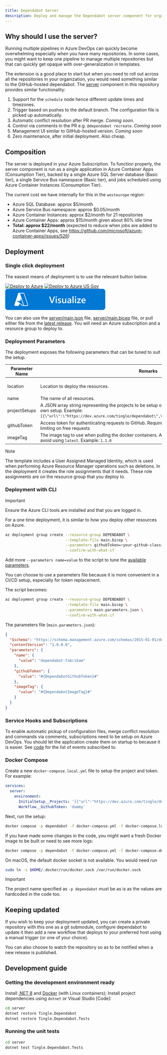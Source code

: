 ```yaml
---
title: Dependabot Server
description: Deploy and manage the Dependabot server component for organization-wide dependency updates in Azure DevOps.
---
```


## Why should I use the server?

Running multiple pipelines in Azure DevOps can quickly become overwhelming especially when you have many repositories. In some cases, you might want to keep one pipeline to manage multiple repositories but that can quickly get opaque with over-generalization in templates.

The extension is a good place to start but when you need to roll out across all the repositories in your organization, you would need something similar to the GitHub-hosted dependabot. The [server](https://github.com/mburumaxwell/dependabot-azure-devops/tree/main/server) component in this repository provides similar functionality:

1. Support for the `schedule` node hence different update times and timezones.
2. Trigger based on pushes to the default branch. The configuration file is picked up automatically.
3. Automatic conflict resolution after PR merge. _Coming soon_.
4. Control via comments in the PR e.g. `@dependabot recreate`. _Coming soon_
5. Management UI similar to GitHub-hosted version. _Coming soon_
6. Zero maintenance, after initial deployment. Also cheap.

## Composition

The server is deployed in your Azure Subscription. To function properly, the server component is run as a single application in Azure Container Apps (Consumption Tier), backed by a single Azure SQL Server database (Basic tier), a single Service Bus namespace (Basic tier), and jobs scheduled using Azure Container Instances (Consumption Tier).

The current cost we have internally for this in the `westeurope` region:

- Azure SQL Database: approx $5/month
- Azure Service Bus namespace: approx $0.05/month
- Azure Container Instances: approx $2/month for 21 repositories
- Azure Container Apps: approx $15/month given about 80% idle time
- **Total: approx $22/month** (expected to reduce when jobs are added to Azure Container Apps, see <https://github.com/microsoft/azure-container-apps/issues/526>)

## Deployment

### Single click deployment

The easiest means of deployment is to use the relevant button below.

[![Deploy to Azure](https://aka.ms/deploytoazurebutton)](https://portal.azure.com/#create/Microsoft.Template/uri/https%3A%2F%2Fraw.githubusercontent.com%2Ftinglesoftware%2Fdependabot-azure-devops%2Fmain%2Fserver%2Fmain.json)
[![Deploy to Azure US Gov](https://aka.ms/deploytoazuregovbutton)](https://portal.azure.us/#create/Microsoft.Template/uri/https%3A%2F%2Fraw.githubusercontent.com%2Ftinglesoftware%2Fdependabot-azure-devops%2Fmain%2Fserver%2Fmain.json)
[![Visualize](https://raw.githubusercontent.com/Azure/azure-quickstart-templates/master/1-CONTRIBUTION-GUIDE/images/visualizebutton.svg?sanitize=true)](http://armviz.io/#/?load=https%3A%2F%2Fraw.githubusercontent.com%2Ftinglesoftware%2Fdependabot-azure-devops%2Fmain%2Fserver%2Fmain.json)

You can also use the [server/main.json](https://github.com/mburumaxwell/dependabot-azure-devops/blob/main/server/main.json) file, [server/main.bicep](https://github.com/mburumaxwell/dependabot-azure-devops/blob/main/server/main.bicep) file, or pull either file from the [latest release](https://github.com/mburumaxwell/dependabot-azure-devops/releases/latest). You will need an Azure subscription and a resource group to deploy to.

### Deployment Parameters

The deployment exposes the following parameters that can be tuned to suit the setup.

| Parameter Name | Remarks                                                                                                                                                                                                                        | Required | Default                         |
| -------------- | ------------------------------------------------------------------------------------------------------------------------------------------------------------------------------------------------------------------------------ | -------- | ------------------------------- |
| location       | Location to deploy the resources.                                                                                                                                                                                              | No       | &lt;resource-group-location&gt; |
| name           | The name of all resources.                                                                                                                                                                                                     | No       | `dependabot`                    |
| projectSetups  | A JSON array string representing the projects to be setup on startup. This is useful when running your own setup. Example: `[{\"url\":\"https://dev.azure.com/tingle/dependabot\",\"token\":\"dummy\",\"AutoComplete\":true}]` | Yes      | &lt;empty&gt;                   |
| githubToken    | Access token for authenticating requests to GitHub. Required for vulnerability checks and to avoid rate limiting on free requests                                                                                              | No       | &lt;empty&gt;                   |
| imageTag       | The image tag to use when pulling the docker containers. A tag also defines the version. You should avoid using `latest`. Example: `1.1.0`                                                                                     | No       | &lt;version-downloaded&gt;      |

> [!NOTE]
> The template includes a User Assigned Managed Identity, which is used when performing Azure Resource Manager operations such as deletions. In the deployment it creates the role assignments that it needs. These role assignments are on the resource group that you deploy to.

### Deployment with CLI

> [!IMPORTANT]
> Ensure the Azure CLI tools are installed and that you are logged in.

For a one time deployment, it is similar to how you deploy other resources on Azure.

```bash
az deployment group create --resource-group DEPENDABOT \
                           --template-file main.bicep \
                           --parameters githubToken=<your-github-classic-pat> \
                           --confirm-with-what-if
```

Add more `--parameters name=value` to the script to tune the [available parameters](#deployment-parameters).

You can choose to use a parameters file because it is more convenient in a CI/CD setup, especially for token replacement.

The script becomes:

```bash
az deployment group create --resource-group DEPENDABOT \
                           --template-file main.bicep \
                           --parameters main.parameters.json \
                           --confirm-with-what-if
```

The parameters file (`main.parameters.json`):

```json
{
  "$schema": "https://schema.management.azure.com/schemas/2015-01-01/deploymentParameters.json#",
  "contentVersion": "1.0.0.0",
  "parameters": {
    "name": {
      "value": "dependabot-fabrikam"
    },
    "githubToken": {
      "value": "#{DependabotGithubToken}#"
    },
    "imageTag": {
      "value": "#{DependabotImageTag}#"
    }
  }
}
```

### Service Hooks and Subscriptions

To enable automatic pickup of configuration files, merge conflict resolution and commands via comments, subscriptions need to be setup on Azure DevOps. You should let the application create them on startup to because it is easier. See [code](https://github.com/mburumaxwell/dependabot-azure-devops/blob/b4e87bfeea133b8e9fa278c98157b7a0123bfdd3/server/Tingle.Dependabot/Workflow/AzureDevOpsProvider.cs#L18-L21) for the list of events subscribed to.

### Docker Compose

Create a new `docker-compose.local.yml` file to setup the project and token. For example:

```yml
services:
  server:
    environment:
      InitialSetup__Projects: '[{"url":"https://dev.azure.com/tingle/dependabot","token":"dummy","AutoComplete":true}]'
      Workflow__GithubToken: 'dummy'
```

Next, run the setup:

```bash
docker compose -p dependabot -f docker-compose.yml -f docker-compose.local.yml up
```

If you have made some changes in the code, you might want a fresh Docker image to be built or need to see more logs:

```bash
docker compose -p dependabot -f docker-compose.yml -f docker-compose.dev.yml -f docker-compose.local.yml up --build
```

On macOS, the default docker socket is not available. You would need run

```bash
sudo ln -s $HOME/.docker/run/docker.sock /var/run/docker.sock
```

> [!IMPORTANT]
> The project name specified as `-p dependabot` must be as is as the values are hardcoded in the code too.

## Keeping updated

If you wish to keep your deployment updated, you can create a private repository with this one as a git submodule, configure dependabot to update it then add a new workflow that deploys to your preferred host using a manual trigger (or one of your choice).

You can also choose to watch the repository so as to be notified when a new release is published.

## Development guide

### Getting the development environment ready

Install [.NET 8](https://dotnet.microsoft.com/en-us/download) and [Docker](https://docs.docker.com/engine/install/) (with Linux containers); Install project dependencies using `dotnet` or Visual Studio [Code]:

```bash
cd server
dotnet restore Tingle.Dependabot
dotnet restore Tingle.Dependabot.Tests
```

### Running the unit tests

```bash
cd server
dotnet test Tingle.Dependabot.Tests
```

